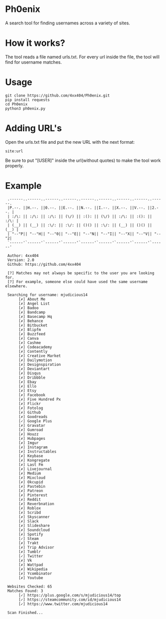 # Ph0enix  
A search tool for finding usernames across a variety of sites.  
  
# How it works?  
The tool reads a file named urls.txt. For every url inside the file, the tool will find for username matches.  
  
# Usage  
  
```
git clone https://github.com/4xx404/Ph0enix.git
pip install requests
cd Ph0enix
python3 ph0enix.py
```
  
# Adding URL's  
Open the urls.txt file and put the new URL with the next format:  
  
```
site:url
```
  
Be sure to put "[USER]" inside the url(without quotes) to make the tool work properly.  
  
# Example  
  
```
 .------..------..------..------..------..------..------..------..------.
 |P.--. ||H.--. ||0.--. ||E.--. ||N.--. ||I.--. ||X.--. ||V.--. ||2.--. |
 | :/\: || :/\: || :/\: || (\/) || :(): || (\/) || :/\: || :(): || :/\: |
 | (__) || (__) || :\/: || :\/: || ()() || :\/: || (__) || ()() || (__) |
 | "--"P|| "--"H|| "--"0|| "--"E|| "--"N|| "--"I|| "--"X|| "--"V|| "--"2|
 `------'`------'`------'`------'`------'`------'`------'`------'`------'

 Author: 4xx404
 Version: 2.0
 Github: https://github.com/4xx404

 [?] Matches may not always be specific to the user you are looking for.
 [?] For example, someone else could have used the same username elsewhere.

 Searching for username: mjudicious14
	  [✗] About Me
	  [✗] Angel List
	  [✗] Badoo
	  [✗] Bandcamp
	  [✗] Basecamp Hq
	  [✗] Behance
	  [✗] Bitbucket
	  [✗] Blipfm
	  [✗] Buzzfeed
	  [✗] Canva
	  [✗] Cashme
	  [✗] Codeacademy
	  [✗] Contently
	  [✗] Creative Market
	  [✗] Dailymotion
	  [✗] Designspiration
	  [✗] Deviantart
	  [✗] Disqus
	  [✗] Dribbble
	  [✗] Ebay
	  [✗] Ello
	  [✗] Etsy
	  [✗] Facebook
	  [✗] Five Hundred Px
	  [✗] Flickr
	  [✗] Fotolog
	  [✗] Github
	  [✗] Goodreads
	  [✓] Google Plus
	  [✗] Gravatar
	  [✗] Gumroad
	  [✗] Houzz
	  [✗] Hubpages
	  [✗] Imgur
	  [✗] Instagram
	  [✗] Instructables
	  [✗] Keybase
	  [✗] Kongregate
	  [✗] Last Fm
	  [✗] Livejournal
	  [✗] Medium
	  [✗] Mixcloud
	  [✗] Okcupid
	  [✗] Pastebin
	  [✗] Patreon
	  [✗] Pinterest
	  [✗] Reddit
	  [✗] Reverbnation
	  [✗] Roblox
	  [✗] Scribd
	  [✗] Skyscanner
	  [✗] Slack
	  [✗] Slideshare
	  [✗] Soundcloud
	  [✗] Spotify
	  [✓] Steam
	  [✗] Trakt
	  [✗] Trip Advisor
	  [✗] Tumblr
	  [✓] Twitter
	  [✗] Vk
	  [✗] Wattpad
	  [✗] Wikipedia
	  [✗] Ycombinator
	  [✗] Youtube
 
 Websites Checked: 65
 Matches Found: 3
	  [✓] https://plus.google.com/s/mjudicious14/top
	  [✓] https://steamcommunity.com/id/mjudicious14
	  [✓] https://www.twitter.com/mjudicious14

 Scan Finished...
```
